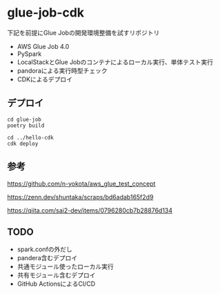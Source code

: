 # glue-job-cdk
下記を前提にGlue Jobの開発環境整備を試すリポジトリ

* AWS Glue Job 4.0
* PySpark
* LocalStackとGlue Jobのコンテナによるローカル実行、単体テスト実行
* pandoraによる実行時型チェック
* CDKによるデプロイ


## デプロイ
```
cd glue-job
poetry build

cd ../hello-cdk
cdk deploy
```


## 参考
https://github.com/n-yokota/aws_glue_test_concept

https://zenn.dev/shuntaka/scraps/bd6adab165f2d9

https://qiita.com/sai2-dev/items/0796280cb7b28876d134


## TODO
* spark.confの外だし
* pandera含むデプロイ
* 共通モジュール使ったローカル実行
* 共有モジュール含むデプロイ
* GitHub ActionsによるCI/CD